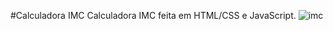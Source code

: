 #Calculadora IMC 
Calculadora IMC feita em HTML/CSS e JavaScript.
 ![imc](https://user-images.githubusercontent.com/96443031/163049831-43744447-35f8-4cfb-a78a-b7e516984ce9.gif)

